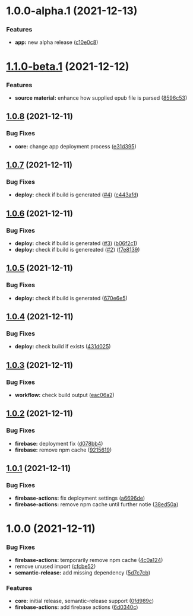 # 1.0.0-alpha.1 (2021-12-13)


### Features

* **app:** new alpha release ([c10e0c8](https://github.com/sws2apps/lmm-oa-sws/commit/c10e0c8e7645e035706e9ca6d423afe7139d2e30))

# [1.1.0-beta.1](https://github.com/sws2apps/lmm-oa-sws/compare/v1.0.8...v1.1.0-beta.1) (2021-12-12)


### Features

* **source material:** enhance how supplied epub file is parsed ([8596c53](https://github.com/sws2apps/lmm-oa-sws/commit/8596c53c03c5ab4af369ba11172abdf1fc389c8c))

## [1.0.8](https://github.com/sws2apps/lmm-oa-sws/compare/v1.0.7...v1.0.8) (2021-12-11)


### Bug Fixes

* **core:** change app deployment process ([e31d395](https://github.com/sws2apps/lmm-oa-sws/commit/e31d395c3b803a5e811d5ae7b04fe025c9198977))

## [1.0.7](https://github.com/sws2apps/lmm-oa-sws/compare/v1.0.6...v1.0.7) (2021-12-11)


### Bug Fixes

* **deploy:** check if build is generated ([#4](https://github.com/sws2apps/lmm-oa-sws/issues/4)) ([c443afd](https://github.com/sws2apps/lmm-oa-sws/commit/c443afdd4ee4dfd616c9254ebfda68ba3e94391e))

## [1.0.6](https://github.com/sws2apps/lmm-oa-sws/compare/v1.0.5...v1.0.6) (2021-12-11)


### Bug Fixes

* **deploy:** check if build is generated ([#3](https://github.com/sws2apps/lmm-oa-sws/issues/3)) ([b06f2c1](https://github.com/sws2apps/lmm-oa-sws/commit/b06f2c1f30121004b916a32ef024d49eb993d436))
* **deploy:** check if build is genereated ([#2](https://github.com/sws2apps/lmm-oa-sws/issues/2)) ([f7e8139](https://github.com/sws2apps/lmm-oa-sws/commit/f7e81393f043a9739dd16ceffb7cbcd83a19d960))

## [1.0.5](https://github.com/sws2apps/lmm-oa-sws/compare/v1.0.4...v1.0.5) (2021-12-11)


### Bug Fixes

* **deploy:** check if build is generated ([670e6e5](https://github.com/sws2apps/lmm-oa-sws/commit/670e6e53b503feef7320e032e359ceb79583a0ad))

## [1.0.4](https://github.com/sws2apps/lmm-oa-sws/compare/v1.0.3...v1.0.4) (2021-12-11)


### Bug Fixes

* **deploy:** check build if exists ([431d025](https://github.com/sws2apps/lmm-oa-sws/commit/431d025cb05b69e9d9d7aa07cacae2985b5edeea))

## [1.0.3](https://github.com/sws2apps/lmm-oa-sws/compare/v1.0.2...v1.0.3) (2021-12-11)


### Bug Fixes

* **workflow:** check build output ([eac06a2](https://github.com/sws2apps/lmm-oa-sws/commit/eac06a217d2c194b95c602c296d4ba9b36fb19f6))

## [1.0.2](https://github.com/sws2apps/lmm-oa-sws/compare/v1.0.1...v1.0.2) (2021-12-11)


### Bug Fixes

* **firebase:** deployment fix ([d078bb4](https://github.com/sws2apps/lmm-oa-sws/commit/d078bb4f478c39c9d84450868c7ebc45a9c02044))
* **firebase:** remove npm cache ([9215619](https://github.com/sws2apps/lmm-oa-sws/commit/9215619aa39d3ea0da41c2eac6319b0139dc122f))

## [1.0.1](https://github.com/sws2apps/lmm-oa-sws/compare/v1.0.0...v1.0.1) (2021-12-11)


### Bug Fixes

* **firebase-actions:** fix deployment settings ([a6696de](https://github.com/sws2apps/lmm-oa-sws/commit/a6696ded620d81b409c1a89216e686a48442afaa))
* **firebase-actions:** remove npm cache until further notie ([38ed50a](https://github.com/sws2apps/lmm-oa-sws/commit/38ed50add78e47adb7f42aab56ad0933739d895c))

# 1.0.0 (2021-12-11)


### Bug Fixes

* **firebase-actions:** temporarily remove npm cache ([4c0a124](https://github.com/sws2apps/lmm-oa-sws/commit/4c0a1249e26437c1745f14705ab6fa6a90a1c454))
* remove unused import ([cfcbe52](https://github.com/sws2apps/lmm-oa-sws/commit/cfcbe52384cca3c5e98cbe878634e92a49469a03))
* **semantic-release:** add missing dependency ([5d7c7cb](https://github.com/sws2apps/lmm-oa-sws/commit/5d7c7cb2a094fcabdbe3fac6a3711d819a405a31))


### Features

* **core:** initial release, semantic-release support ([0fd989c](https://github.com/sws2apps/lmm-oa-sws/commit/0fd989c6d8367d3e7d7f82f3e52c2af10bdce40b))
* **firebase-actions:** add firebase actions ([6d0340c](https://github.com/sws2apps/lmm-oa-sws/commit/6d0340c83da1650b13029d33b9e622517cfd84a3))
